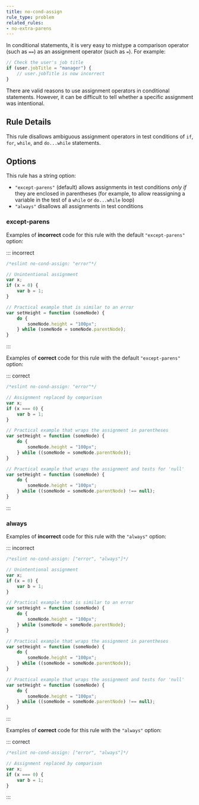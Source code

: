 ```yaml
---
title: no-cond-assign
rule_type: problem
related_rules:
- no-extra-parens
---
```


In conditional statements, it is very easy to mistype a comparison operator (such as `==`) as an assignment operator (such as `=`). For example:

```js
// Check the user's job title
if (user.jobTitle = "manager") {
    // user.jobTitle is now incorrect
}
```

There are valid reasons to use assignment operators in conditional statements. However, it can be difficult to tell whether a specific assignment was intentional.

## Rule Details

This rule disallows ambiguous assignment operators in test conditions of `if`, `for`, `while`, and `do...while` statements.

## Options

This rule has a string option:

* `"except-parens"` (default) allows assignments in test conditions _only if_ they are enclosed in parentheses (for example, to allow reassigning a variable in the test of a `while` or `do...while` loop)
* `"always"` disallows all assignments in test conditions

### except-parens

Examples of **incorrect** code for this rule with the default `"except-parens"` option:

::: incorrect

```js
/*eslint no-cond-assign: "error"*/

// Unintentional assignment
var x;
if (x = 0) {
    var b = 1;
}

// Practical example that is similar to an error
var setHeight = function (someNode) {
    do {
        someNode.height = "100px";
    } while (someNode = someNode.parentNode);
}
```

:::

Examples of **correct** code for this rule with the default `"except-parens"` option:

::: correct

```js
/*eslint no-cond-assign: "error"*/

// Assignment replaced by comparison
var x;
if (x === 0) {
    var b = 1;
}

// Practical example that wraps the assignment in parentheses
var setHeight = function (someNode) {
    do {
        someNode.height = "100px";
    } while ((someNode = someNode.parentNode));
}

// Practical example that wraps the assignment and tests for 'null'
var setHeight = function (someNode) {
    do {
        someNode.height = "100px";
    } while ((someNode = someNode.parentNode) !== null);
}
```

:::

### always

Examples of **incorrect** code for this rule with the `"always"` option:

::: incorrect

```js
/*eslint no-cond-assign: ["error", "always"]*/

// Unintentional assignment
var x;
if (x = 0) {
    var b = 1;
}

// Practical example that is similar to an error
var setHeight = function (someNode) {
    do {
        someNode.height = "100px";
    } while (someNode = someNode.parentNode);
}

// Practical example that wraps the assignment in parentheses
var setHeight = function (someNode) {
    do {
        someNode.height = "100px";
    } while ((someNode = someNode.parentNode));
}

// Practical example that wraps the assignment and tests for 'null'
var setHeight = function (someNode) {
    do {
        someNode.height = "100px";
    } while ((someNode = someNode.parentNode) !== null);
}
```

:::

Examples of **correct** code for this rule with the `"always"` option:

::: correct

```js
/*eslint no-cond-assign: ["error", "always"]*/

// Assignment replaced by comparison
var x;
if (x === 0) {
    var b = 1;
}
```

:::
